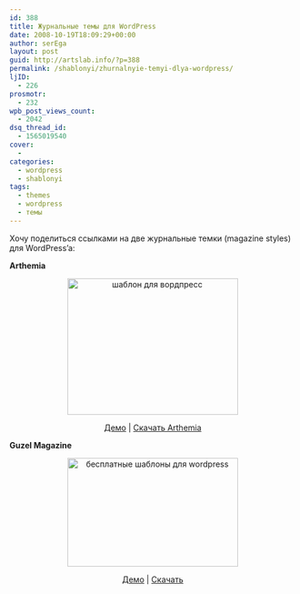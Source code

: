 ```yaml
---
id: 388
title: Журнальные темы для WordPress
date: 2008-10-19T18:09:29+00:00
author: serEga
layout: post
guid: http://artslab.info/?p=388
permalink: /shablonyi/zhurnalnyie-temyi-dlya-wordpress/
ljID:
  - 226
prosmotr:
  - 232
wpb_post_views_count:
  - 2042
dsq_thread_id:
  - 1565019540
cover:
  -
categories:
  - wordpress
  - shablonyi
tags:
  - themes
  - wordpress
  - темы
---
```

Хочу поделиться ссылками на две журнальные темки (magazine styles) для WordPress&#8217;a:

**Arthemia**

<p style="text-align: center;">
  <a rel="lightbox" href="{{site.img_cdn}}/arthemia.jpg"><img class="alignnone size-medium wp-image-390 aligncenter" title="arthemia" src="{{site.img_cdn}}/arthemia-300x240.jpg" alt="шаблон для вордпресс" width="300" height="240" /></a>
</p>

<p style="text-align: center;">
  <a href="http://michaelhutagalung.com/arthemia/" target="_blank">Демо</a> | <a href="http://michaelhutagalung.com/2008/05/arthemia-magazine-blog-wordpress-theme-released/" target="_blank">Скачать Arthemia</a>
</p>

**Guzel Magazine**

<p style="text-align: center;">
  <a href="{{site.img_cdn}}/guzel.jpg" rel="lightbox"><img class="alignnone size-medium wp-image-389 aligncenter" title="guzel magazine style" src="{{site.img_cdn}}/guzel-300x191.jpg" alt="бесплатные шаблоны для wordpress" width="300" height="191" srcset="{{site.img_cdn}}/guzel-300x191.jpg 300w, {{site.img_cdn}}/guzel.jpg 1185w" sizes="(max-width: 300px) 100vw, 300px" /></a>
</p>

<p style="text-align: center;">
  <a href="http://customthemedesign.com/guzel/" target="_blank">Демо</a> | <a href="http://customthemedesign.com/free-wordpress-themes/guzel-pro-magazine/" target="_blank">Скачать</a>
</p>
